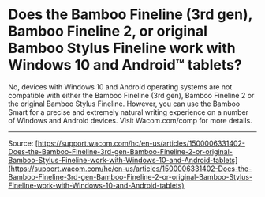 # Does the Bamboo Fineline (3rd gen), Bamboo Fineline 2, or  original Bamboo Stylus Fineline work with Windows 10 and Android™ tablets?

No, devices with Windows 10 and Android operating systems are not compatible with either the Bamboo Fineline (3rd gen), Bamboo Fineline 2 or the original Bamboo Stylus Fineline. However, you can use the Bamboo Smart for a precise and extremely natural writing experience on a number of Windows and Android devices. Visit Wacom.com/comp for more details.

---
Source: [https://support.wacom.com/hc/en-us/articles/1500006331402-Does-the-Bamboo-Fineline-3rd-gen-Bamboo-Fineline-2-or-original-Bamboo-Stylus-Fineline-work-with-Windows-10-and-Android-tablets](https://support.wacom.com/hc/en-us/articles/1500006331402-Does-the-Bamboo-Fineline-3rd-gen-Bamboo-Fineline-2-or-original-Bamboo-Stylus-Fineline-work-with-Windows-10-and-Android-tablets)
